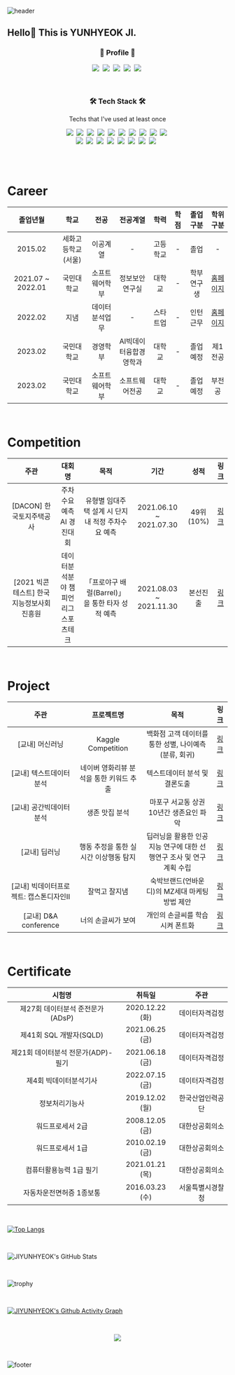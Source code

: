 ![header](https://capsule-render.vercel.app/api?type=waving&color=timeAuto&height=200&section=header&text=JI%20YUNHYEOK%20's%20GitHub&fontSize=60&animation=fadeIn)

<h2> Hello👋  This is YUNHYEOK JI. </h2>
  
<h3 align="center"> 🧸 Profile 🧸 </h3>
<p align="center">
  <a href="https://www.facebook.com/profile.php?id=100002164661658"><img src="https://img.shields.io/badge/Facebook-1877F2?style=flat-square&logo=Facebook&logoColor=white&link=https://www.facebook.com/profile.php?id=100002164661658"/></a>&nbsp
  <a href="https://www.instagram.com/zdbsgur/"><img src="https://img.shields.io/badge/Instagram-E4405F?style=flat-square&logo=Instagram&logoColor=white&link=https://www.instagram.com/zdbsgur/"/></a>&nbsp
  <a href="mailto:yhji1127@gmail.com"><img src="https://img.shields.io/badge/Gmail-d14836?style=flat-square&logo=Gmail&logoColor=white&link=yhji1127@gmail.com"/></a>&nbsp
  <a href="https://www.linkedin.com/in/%EC%9C%A4%ED%98%81-%EC%A7%80-29aaa2232/"><img src="https://img.shields.io/badge/-LinkedIn-blue?style=flat-square&logo=Linkedin&logoColor=white&link=https://www.linkedin.com/in/%EC%9C%A4%ED%98%81-%EC%A7%80-29aaa2232/"/></a>&nbsp
  <a href="https://velog.io/@yhji1127"><img src="https://img.shields.io/badge/Velog-11B48A?style=flat-square&logo=Vimeo&logoColor=white&link=https://velog.io/@yhji1127"/></a>&nbsp
</p>
   
<br>

<h3 align="center"> 🛠 Tech Stack 🛠 </h3>

<p align="center"> Techs that I've used at least once </p>

<p align="center">
  <img src="https://img.shields.io/badge/Python-3766AB?style=flat-square&logo=Python&logoColor=white"/></a>&nbsp 
  <img src="https://img.shields.io/badge/Java-007396?style=flat-square&logo=Java&logoColor=white"/></a>&nbsp 
  <img src="https://img.shields.io/badge/C++-00599C?style=flat-square&logo=C%2B%2B&logoColor=white"/></a>&nbsp 
  <img src="https://img.shields.io/badge/C-A8B9CC?style=flat-square&logo=C&logoColor=white"/></a>&nbsp 
  <img src="https://img.shields.io/badge/Javascript-ffb13b?style=flat-square&logo=javascript&logoColor=white"/></a>&nbsp 
  <img src="https://img.shields.io/badge/tensorflow-FF6F00?style=flat-square&logo=tensorflow&logoColor=white"/>&nbsp 
  <img src="https://img.shields.io/badge/Pytorch-EE4C2C?style=flat-square&logo=Pytorch&logoColor=white"/>&nbsp
  <img src="https://img.shields.io/badge/SQL-4479A1?style=flat-square&logo=MySQL&logoColor=white"/>&nbsp
  <img src="https://img.shields.io/badge/Qgis-589632?style=flat-square&logo=Qgis&logoColor=white"/></a>&nbsp 
  <img src="https://img.shields.io/badge/Excel-217346?style=flat-square&logo=Microsoft Excel&logoColor=white"/></a>&nbsp 
  <br>
  <img src="https://img.shields.io/badge/Jupyter-F37626?style=flat-square&logo=Jupyter&logoColor=white"/></a>&nbsp 
  <img src="https://img.shields.io/badge/Google Colab-F9AB00?style=flat-square&logo=Google Colab&logoColor=white"/></a>&nbsp 
  <img src="https://img.shields.io/badge/PyCharm-000000?style=flat-square&logo=PyCharm&logoColor=white"/></a>&nbsp 
  <img src="https://img.shields.io/badge/VSCode-007ACC?style=flat-square&logo=Visual Studio Code&logoColor=white"/></a>&nbsp 
  <img src="https://img.shields.io/badge/aws-333664?style=flat-square&logo=amazon-aws&logoColor=white"/></a>&nbsp 
  <img src="https://img.shields.io/badge/Git-F05032?style=flat-square&logo=Git&logoColor=white"/></a>&nbsp
  <img src="https://img.shields.io/badge/GitHub-181717?style=flat-square&logo=GitHub&logoColor=white"/></a>&nbsp 
  <img src="https://img.shields.io/badge/Slack-4A154B?style=flat-square&logo=Slack&logoColor=white"/> </a>&nbsp 
</p>

<br>
<br>

# Career
| 졸업년월 | 학교 | 전공 | 전공계열 | 학력 | 학점 | 졸업구분 | 학위구분 |
| :------: | :------: | :------: | :------: | :------: | :------: | :------: | :------: |
| 2015.02 | 세화고등학교(서울) | 이공계열 | - | 고등학교 | - | 졸업 | - |
| 2021.07 ~ 2022.01 | 국민대학교 | 소프트웨어학부 | 정보보안연구실 | 대학교 | - | 학부연구생 | [홈페이지](https://infosec.kookmin.ac.kr/infosec/index.do) |
| 2022.02 | 지냄 | 데이터분석업무 | - | 스타트업 | - | 인턴근무 | [홈페이지](https://jienem.com) |
| 2023.02 | 국민대학교 | 경영학부 | AI빅데이터융합경영학과 | 대학교 | - | 졸업예정 | 제1전공 |
| 2023.02 | 국민대학교 | 소프트웨어학부 | 소프트웨어전공 | 대학교 | - | 졸업예정 | 부전공 |

<br>

# Competition
| 주관 | 대회명 | 목적 | 기간 | 성적 | 링크 |
| :------: | :------: | :------: | :------: | :------: | :------: |
| [DACON] 한국토지주택공사 | 주차수요 예측 AI 경진대회 | 유형별 임대주택 설계 시 단지 내 적정 주차수요 예측 | 2021.06.10 ~ 2021.07.30 | 49위(10%) | [링크](https://github.com/JIYUNHYEOK/Competition/tree/main/DACON/%EC%A3%BC%EC%B0%A8%EC%88%98%EC%9A%94%20%EC%98%88%EC%B8%A1%20AI%20%EA%B2%BD%EC%A7%84%EB%8C%80%ED%9A%8C) |
| [2021 빅콘테스트] 한국지능정보사회진흥원 | 데이터분석분야 챔피언리그 스포츠테크 | 「프로야구 배럴(Barrel)」 을 통한 타자 성적 예측 | 2021.08.03 ~ 2021.11.30 | 본선진출 | [링크](https://github.com/JIYUNHYEOK/Competition/tree/main/BigContest_2021) |

<br>

# Project
| 주관 | 프로젝트명 | 목적 | 링크 |
| :------: | :------:| :------:| :------:|
| [교내] 머신러닝 | Kaggle Competition | 백화점 고객 데이터를 통한 성별, 나이예측 (분류, 회귀) | [링크]() |
| [교내] 텍스트데이터분석 | 네이버 영화리뷰 분석을 통한 키워드 추출 | 텍스트데이터 분석 및 결론도출 | [링크]() |
| [교내] 공간빅데이터분석 | 생존 맛집 분석 | 마포구 서교동 상권 10년간 생존요인 파악 | [링크](https://github.com/JIYUNHYEOK/Project/tree/main/Campus/Spatial%20Big%20Data%20Analytics) |
| [교내] 딥러닝 | 행동 추정을 통한 실시간 이상행동 탐지 | 딥러닝을 활용한 인공지능 연구에 대한 선행연구 조사 및 연구계획 수립 | [링크](https://github.com/JIYUNHYEOK/Project/tree/main/Campus/Deep%20Learning) |
| [교내] 빅데이터프로젝트: 캡스톤디자인II | 잘먹고 잘지냄 | 숙박브랜드(언바운디)의 MZ세대 마케팅 방법 제안 | [링크](https://github.com/JIYUNHYEOK/Project/tree/main/Campus/Big%20Data%20Project%20_%20Capstone%20Design%20II) |
| [교내] D&A conference | 너의 손글씨가 보여 | 개인의 손글씨를 학습시켜 폰트화 | [링크](https://github.com/JIYUNHYEOK/Creating-Hand-Writing) |

<br>

# Certificate
| 시험명 | 취득일 | 주관 |
| :------: | :------: | :------: |
| 제27회 데이터분석 준전문가(ADsP) | 2020.12.22 (화) | 데이터자격검정 |
| 제41회 SQL 개발자(SQLD) | 2021.06.25 (금) | 데이터자격검정 |
| 제21회 데이터분석 전문가(ADP)-필기 | 2021.06.18 (금) | 데이터자격검정 |
| 제4회 빅데이터분석기사 | 2022.07.15 (금) | 데이터자격검정 |
| 정보처리기능사 | 2019.12.02 (월) | 한국산업인력공단 |
| 워드프로세서 2급 | 2008.12.05 (금) | 대한상공회의소 |
| 워드프로세서 1급 | 2010.02.19 (금) | 대한상공회의소 |
| 컴퓨터활용능력 1급 필기 | 2021.01.21 (목) | 대한상공회의소 |
| 자동차운전면허증 1종보통 | 2016.03.23 (수) | 서울특별시경찰청 |
 
<br>

[![Top Langs](https://github-readme-stats.vercel.app/api/top-langs/?username=JIYUNHYEOK&layout=compact&theme=dark&langs_count=5)](https://github.com/JIYUNHYEOK/github-readme-stats)

<br>

![JIYUNHYEOK's GitHub Stats](https://github-readme-stats.vercel.app/api?username=JIYUNHYEOK&show_icons=true&theme=dark)

<br>

![trophy](https://github-profile-trophy.vercel.app/?username=JIYUNHYEOK)

<br>

[![JIYUNHYEOK's Github Activity Graph](https://activity-graph.herokuapp.com/graph?username=JIYUNHYEOK&theme=rogue)](https://github.com/JIYUNHYEOK/github-readme-activity-graph)

<br>

<p align="center">
  <a href="https://hits.seeyoufarm.com"><img src="https://hits.seeyoufarm.com/api/count/incr/badge.svg?url=https%3A%2F%2Fgithub.com%2FJIYUNHYEOK&count_bg=%23ED6DA3&title_bg=%2386757E&icon=github.svg&icon_color=%23E1DEDE&title=hits&edge_flat=false"/></a>
</p>

<br>

![footer](https://capsule-render.vercel.app/api?type=waving&color=timeAuto&height=200&section=footer&text=THANK%20YOU&fontSize=60&animation=fadeIn)

<!--
**JIYUNHYEOK/JIYUNHYEOK** is a ✨ _special_ ✨ repository because its `README.md` (this file) appears on your GitHub profile.

Here are some ideas to get you started:

- 🔭 I’m currently working on ...
- 🌱 I’m currently learning ...
- 👯 I’m looking to collaborate on ...
- 🤔 I’m looking for help with ...
- 💬 Ask me about ...
- 📫 How to reach me: ...
- 😄 Pronouns: ...
- ⚡ Fun fact: ...
-->
